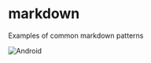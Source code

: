 # markdown
Examples of common markdown patterns 

![Android](http://dev.w3.org/SVG/tools/svgweb/samples/svg-files/android.svg)
